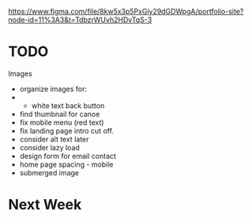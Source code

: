 https://www.figma.com/file/8kw5x3p5PxGiy29dGDWpgA/portfolio-site?node-id=11%3A3&t=TdbzrWUvh2HDvTqS-3

# TODO

Images

- organize images for:
- - white text back button
- find thumbnail for canoe
- fix mobile menu (red text)
- fix landing page intro cut off.
- consider alt text later
- consider lazy load
- design form for email contact
- home page spacing - mobile
- submerged image

# Next Week
